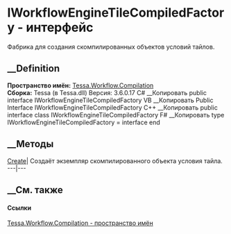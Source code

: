 # IWorkflowEngineTileCompiledFactory - интерфейс
Фабрика для создания скомпилированных объектов условий тайлов.
## __Definition
 **Пространство имён:**
[Tessa.Workflow.Compilation](N_Tessa_Workflow_Compilation.htm)  
 **Сборка:** Tessa (в Tessa.dll) Версия: 3.6.0.17
C# __Копировать
     public interface IWorkflowEngineTileCompiledFactory
VB __Копировать
     Public Interface IWorkflowEngineTileCompiledFactory
C++ __Копировать
     public interface class IWorkflowEngineTileCompiledFactory
F# __Копировать
     type IWorkflowEngineTileCompiledFactory = interface end
##  __Методы
[Create](M_Tessa_Workflow_Compilation_IWorkflowEngineTileCompiledFactory_Create.htm)|
Создаёт экземпляр скомпилированного объекта условия тайла.  
---|---  
## __См. также
#### Ссылки
[Tessa.Workflow.Compilation - пространство
имён](N_Tessa_Workflow_Compilation.htm)
